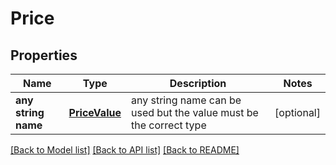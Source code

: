 # Price


## Properties
Name | Type | Description | Notes
------------ | ------------- | ------------- | -------------
**any string name** | [**PriceValue**](PriceValue.md) | any string name can be used but the value must be the correct type | [optional]

[[Back to Model list]](../README.md#documentation-for-models) [[Back to API list]](../README.md#documentation-for-api-endpoints) [[Back to README]](../README.md)


